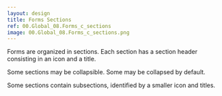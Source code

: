 ```yaml
---
layout: design
title: Forms Sections
ref: 00.Global_08.Forms_c_sections
image: 00.Global_08.Forms_c_sections.png
---
```


Forms are organized in sections. Each section has a section header consisting in an icon and a title.

Some sections may be collapsible. Some may be collapsed by default.

Some sections contain subsections, identified by a smaller icon and titles.

